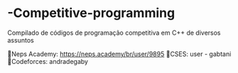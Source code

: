# -Competitive-programming
Compilado de códigos de programação competitiva em C++ de diversos assuntos

📌Neps Academy: https://neps.academy/br/user/9895
📌CSES: user - gabtani
📌Codeforces: andradegaby
